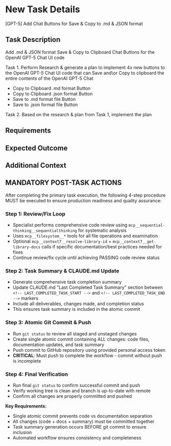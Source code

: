 # New Task Details

[GPT-5] Add Chat Buttons for Save & Copy to .md & JSON format

## Task Description

Add .md & JSON format Save & Copy to Clipboard Chat Buttons for the OpenAI GPT-5 Chat UI code

Task 1. Perform Research & generate a plan to implement 4x new buttons to the OpenAI GPT-5 Chat UI code that can Save and\or Copy to clipboard the entire contents of the OpenAI GPT-5 Chat

- Copy to Clipboard .md format Button
- Copy to Clipboard .json format Button
- Save to .md format file Button
- Save to .json format file Button

Task 2. Based on the research & plan from Task 1, implement the plan

## Requirements

## Expected Outcome

## Additional Context

## MANDATORY POST-TASK ACTIONS

After completing the primary task execution, the following 4-step procedure MUST be executed to ensure production readiness and quality assurance:

### Step 1: Review/Fix Loop

- Specialist performs comprehensive code review using `mcp__sequential-thinking__sequentialthinking` for systematic analysis
- Uses `mcp__filesystem__*` tools for all file operations and examination
- Optional `mcp__context7__resolve-library-id` + `mcp__context7__get-library-docs` calls if specific documentation/best practices needed for fixes
- Continue review/fix cycle until achieving PASSING code review status

### Step 2: Task Summary & CLAUDE.md Update

- Generate comprehensive task completion summary
- Update CLAUDE.md "Last Completed Task Summary" section between `<!-- LAST_COMPLETED_TASK_START -->` and `<!-- LAST_COMPLETED_TASK_END -->` markers
- Include all deliverables, changes made, and completion status
- This ensures task summary is included in the atomic commit

### Step 3: Atomic Git Commit & Push

- Run `git status` to review all staged and unstaged changes
- Create single atomic commit containing ALL changes: code files, documentation updates, and task summary
- Push commit to GitHub repository using provided personal access token
- **CRITICAL**: Must push to complete the workflow - commit without push is incomplete

### Step 4: Final Verification

- Run final `git status` to confirm successful commit and push
- Verify working tree is clean and branch is up-to-date with remote
- Confirm all changes are properly committed and pushed

**Key Requirements:**

- Single atomic commit prevents code vs documentation separation
- All changes (code + docs + summary) must be committed together
- Task summary generation occurs BEFORE git commit to ensure inclusion
- Automated workflow ensures consistency and completeness

